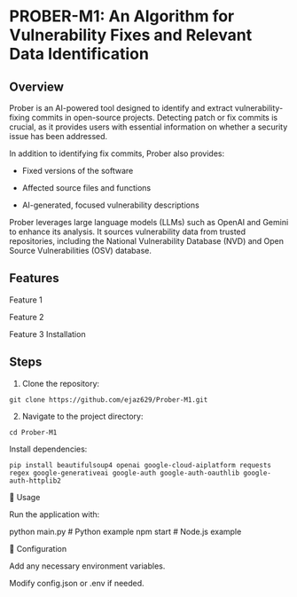 # PROBER-M1: An Algorithm for Vulnerability Fixes and Relevant Data Identification

## Overview 
Prober is an AI-powered tool designed to identify and extract vulnerability-fixing commits in open-source projects. Detecting patch or fix commits is crucial, as it provides users with essential information on whether a security issue has been addressed.

In addition to identifying fix commits, Prober also provides:

- Fixed versions of the software

- Affected source files and functions

- AI-generated, focused vulnerability descriptions

Prober leverages large language models (LLMs) such as OpenAI and Gemini to enhance its analysis. It sources vulnerability data from trusted repositories, including the National Vulnerability Database (NVD) and Open Source Vulnerabilities (OSV) database.

## Features

Feature 1

Feature 2

Feature 3
 Installation

## Steps

1. Clone the repository:

`git clone https://github.com/ejaz629/Prober-M1.git`

2. Navigate to the project directory:

`cd Prober-M1`

Install dependencies:

`pip install beautifulsoup4 openai google-cloud-aiplatform requests regex google-generativeai google-auth google-auth-oauthlib google-auth-httplib2`


🚀 Usage

Run the application with:

python main.py  # Python example
npm start  # Node.js example

📜 Configuration

Add any necessary environment variables.

Modify config.json or .env if needed.


